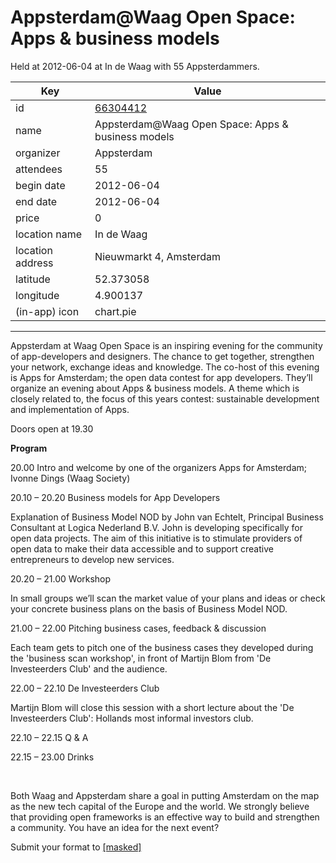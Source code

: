 # Appsterdam@Waag Open Space: Apps & business models
Held at 2012-06-04 at In de Waag with 55 Appsterdammers.
        
|Key|Value
|---|---|
|id|[66304412](https://www.meetup.com/appsterdam/events/66304412/)|
|name|Appsterdam@Waag Open Space: Apps & business models|
|organizer|Appsterdam|
|attendees|55|
|begin date|2012-06-04|
|end date|2012-06-04|
|price|0|
|location name|In de Waag|
|location address|Nieuwmarkt 4, Amsterdam|
|latitude|52.373058|
|longitude|4.900137|
|(in-app) icon|chart.pie|

---

Appsterdam at Waag Open Space is an inspiring evening for the community of app-developers and designers. The chance to get together, strengthen your network, exchange ideas and knowledge. The co-host of this evening is Apps for Amsterdam; the open data contest for app developers. They’ll organize an evening about Apps & business models. A theme which is closely related to, the focus of this years contest: sustainable development and implementation of Apps.

Doors open at 19.30

**Program**

20.00 Intro and welcome by one of the organizers Apps for Amsterdam; Ivonne Dings (Waag Society)

20.10 – 20.20 Business models for App Developers

Explanation of Business Model NOD by John van Echtelt, Principal Business Consultant at Logica Nederland B.V. John is developing specifically for open data projects. The aim of this initiative is to stimulate providers of open data to make their data accessible and to support creative entrepreneurs to develop new services.

20.20 – 21.00 Workshop

In small groups we’ll scan the market value of your plans and ideas or check your concrete business plans on the basis of Business Model NOD.

21.00 – 22.00 Pitching business cases, feedback & discussion

Each team gets to pitch one of the business cases they developed during the 'business scan workshop', in front of Martijn Blom from 'De Investeerders Club' and the audience.

22.00 – 22.10 De Investeerders Club

Martijn Blom will close this session with a short lecture about the 'De Investeerders Club': Hollands most informal investors club.

22.10 – 22.15 Q & A

22.15 – 23.00 Drinks

 

Both Waag and Appsterdam share a goal in putting Amsterdam on the map as the new tech capital of the Europe and the world. We strongly believe that providing open frameworks is an effective way to build and strengthen a community. You have an idea for the next event?

Submit your format to [[masked]](mailto:[masked])

 


